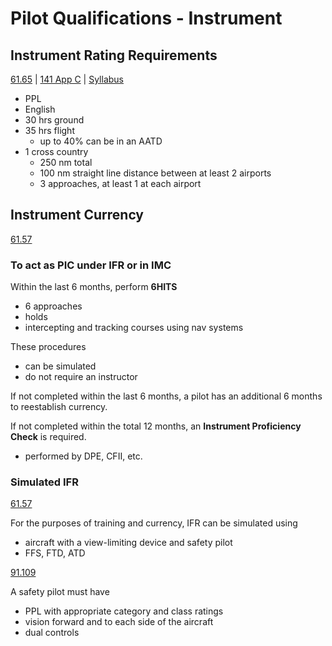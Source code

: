 # Pilot Qualifications - Instrument

## Instrument Rating Requirements

[61.65]() | [141 App C]() | [Syllabus]()

- PPL
- English
- 30 hrs ground 
- 35 hrs flight
    + up to 40% can be in an AATD
- 1 cross country
    + 250 nm total
    + 100 nm straight line distance between at least 2 airports
    + 3 approaches, at least 1 at each airport

## Instrument Currency

[61.57]()

### To act as PIC under IFR or in IMC

Within the last 6 months, perform **6HITS**

- 6 approaches
- holds
- intercepting and tracking courses using nav systems

These procedures

- can be simulated
- do not require an instructor

If not completed within the last 6 months, a pilot has an additional 6 months to reestablish currency.

If not completed within the total 12 months, an **Instrument Proficiency Check** is required.

- performed by DPE, CFII, etc.

### Simulated IFR

[61.57]()

For the purposes of training and currency, IFR can be simulated using

- aircraft with a view-limiting device and safety pilot
- FFS, FTD, ATD

[91.109]()

A safety pilot must have

- PPL with appropriate category and class ratings
- vision forward and to each side of the aircraft
- dual controls
